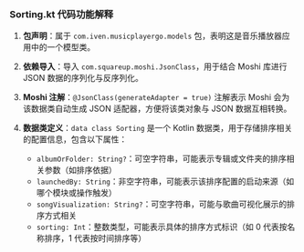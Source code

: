 ### Sorting.kt 代码功能解释

1. **包声明**：属于 `com.iven.musicplayergo.models` 包，表明这是音乐播放器应用中的一个模型类。

2. **依赖导入**：导入 `com.squareup.moshi.JsonClass`，用于结合 Moshi 库进行 JSON 数据的序列化与反序列化。

3. **Moshi 注解**：`@JsonClass(generateAdapter = true)` 注解表示 Moshi 会为该数据类自动生成 JSON 适配器，方便将该类对象与 JSON 数据互相转换。

4. **数据类定义**：`data class Sorting` 是一个 Kotlin 数据类，用于存储排序相关的配置信息，包含以下属性：
   - `albumOrFolder: String?`：可空字符串，可能表示专辑或文件夹的排序相关参数（如排序依据）
   - `launchedBy: String`：非空字符串，可能表示该排序配置的启动来源（如哪个模块或操作触发）
   - `songVisualization: String?`：可空字符串，可能与歌曲可视化展示的排序方式相关
   - `sorting: Int`：整数类型，可能表示具体的排序方式标识（如 0 代表按名称排序，1 代表按时间排序等）
